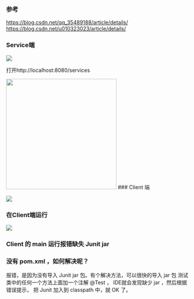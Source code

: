 ### 参考
https://blog.csdn.net/qq_35489188/article/details/
https://blog.csdn.net/u010323023/article/details/

### Service端
![](https://ws2.sinaimg.cn/large/006tNc79gy1frrcumvqpoj31kw0gtwj7.jpg)

打开http://localhost:8080/services

<img src="https://ws4.sinaimg.cn/large/006tNc79gy1frrd15kxbyj30fe0ccwfw.jpg" width="300px">
### Client 端

![](https://ws2.sinaimg.cn/large/006tNc79gy1frrcv1ap2cj31kw0kwn4w.jpg)
### 在Client端运⾏

![](https://ws2.sinaimg.cn/large/006tNc79gy1frrcvc1pt1j31gg09u0va.jpg)
### Client 的 main 运⾏报错缺失 Junit jar
### 没有 pom.xml ，如何解决呢？

报错，是因为没有导⼊ Junit jar 包。有个解决⽅法，可以很快的导入 jar 包
测试类中的任何一个方法上面加⼀个注解 @Test ， IDE就会发现缺少 jar ，然后根据错误提示，
把 Junit 加⼊到 classpath 中，就 OK 了。

